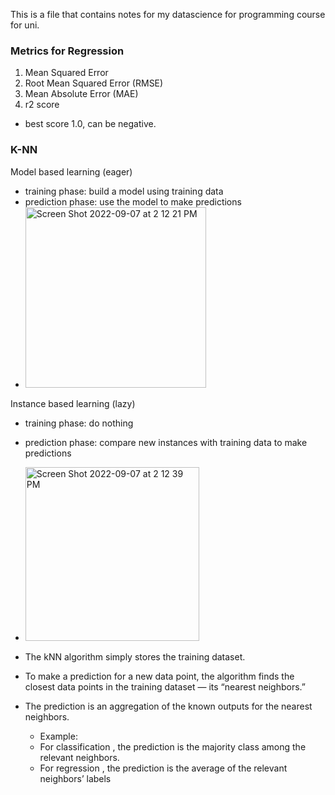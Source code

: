 This is a file that contains notes for my datascience for programming course for uni.

### Metrics for Regression
1. Mean Squared Error
2. Root Mean Squared Error (RMSE)
3. Mean Absolute Error (MAE)
4. r2 score
  - best score 1.0, can be negative.




### K-NN
Model based learning (eager)
- training phase: build a model using training data
- prediction phase: use the model to make predictions
- <img width="289" alt="Screen Shot 2022-09-07 at 2 12 21 PM" src="https://user-images.githubusercontent.com/8170405/188793775-88bb4386-cb5f-4d8c-92b1-8b29b667a5ed.png">
Instance based learning (lazy)

- training phase: do nothing
- prediction phase: compare new instances with training data to make predictions
- <img width="278" alt="Screen Shot 2022-09-07 at 2 12 39 PM" src="https://user-images.githubusercontent.com/8170405/188793811-f586e4a8-8de7-4a2c-aa23-ad95b0dde568.png">

- The kNN algorithm simply stores the training dataset.
- To make a prediction for a new data point, the algorithm finds the closest data
points in the training dataset — its “nearest neighbors.”
- The prediction is an aggregation of the known outputs for the nearest neighbors.
  - Example: 
  - For classification , the prediction is the majority class among the relevant neighbors. 
  - For regression , the prediction is the average of the relevant neighbors’ labels
